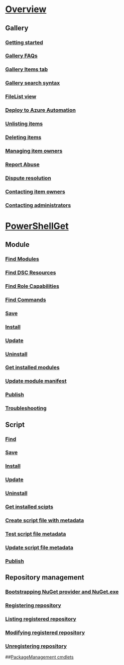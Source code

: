 # [Overview](readme.md)
## Gallery
### [Getting started](psgallery/psgallery_gettingstarted.md)
### [Gallery FAQs](psgallery/psgallery_faqs.md)
### [Gallery Items tab](psgallery/psgallery_items_tab.md)
### [Gallery search syntax](psgallery/psgallery_search_syntax.md)
### [FileList view](psgallery/psgallery_filelist_feature.md)
### [Deploy to Azure Automation](psgallery/psgallery_deploy_to_azure_automation.md)
### [Unlisting items](psgallery/psgallery_unlist_items.md)
### [Deleting items](psgallery/Deleting-Items.md)
### [Managing item owners](psgallery/Managing-Item-Owners.md)
### [Report Abuse](psgallery/psgallery_report_abuse.md)
### [Dispute resolution](psgallery/psgallery_dispute_resolution.md)
### [Contacting item owners](psgallery/psgallery_contacting_item_owners.md)
### [Contacting administrators](psgallery/psgallery_contacting_administrators.md)

# [PowerShellGet](psget/overview.md)
## Module
### [Find Modules](psget/module/psget_find-module.md)
### [Find DSC Resources](psget/module/psget_find-dscresource.md)
### [Find Role Capabilities](psget/module/psget_find-rolecapability.md)
### [Find Commands](psget/module/psget_find-command.md)
### [Save](psget/module/psget_save-module.md)
### [Install](psget/module/psget_install-module.md)
### [Update](psget/module/psget_update-module.md)
### [Uninstall](psget/module/psget_uninstall-module.md)
### [Get installed modules](psget/module/psget_get-installedmodule.md)
### [Update module manifest](psget/module/psget_update-modulemanifest.md)
### [Publish](psget/module/psget_publish-module.md)
### [Troubleshooting](psget/psget_cmdlets_troubleshooting.md)

## Script
### [Find](psget/script/psget_find-script.md)
### [Save](psget/script/psget_save-script.md)
### [Install](psget/script/psget_install-script.md)
### [Update](psget/script/psget_update-script.md)
### [Uninstall](psget/script/psget_uninstall-script.md)
### [Get installed scipts](psget/script/psget_get-installedscript.md)
### [Create script file with metadata](psget/script/psget_new-scriptfileinfo.md)
### [Test script file metadata](psget/script/psget_test-scriptfileinfo.md)
### [Update script file metadata](psget/script/psget_update-scriptfileinfo.md)
### [Publish](psget/module/psget_publish-module.md)

## Repository management
### [Bootstrapping NuGet provider and NuGet.exe](psget/repository/bootstrapping_nuget_proivder_and_exe.md)
### [Registering repository](psget/repository/psget_register-psrepository.md)
### [Listing registered repository](psget/repository/psget_get-psrepository.md)
### [Modifying registered repository](psget/repository/psget_set-psrepository.md)
### [Unregistering repository](psget/repository/psget_unregister-psrepository.md)

##[PackageManagement cmdlets](psget/oneget/PackageManagement_cmdlets.md)
